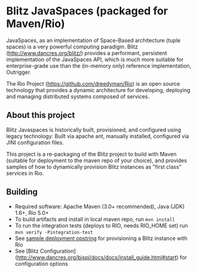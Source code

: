 Blitz JavaSpaces (packaged for Maven/Rio)
=========================================

JavaSpaces, as an implementation of Space-Based architecture (tuple spaces) is a very powerful computing paradigm. Blitz (http://www.dancres.org/blitz/) provides a performant, persistent implementation of the JavaSpaces API, which is much more suitable for enterprise-grade use than the (in-memory only) reference implementation, Outrigger.

The Rio Project (https://github.com/dreedyman/Rio) is an open source technology that provides a dynamic architecture for developing, deploying and managing distributed systems composed of services.

About this project
------------------

Blitz Javaspaces is historically built, provisioned, and configured using legacy technology: Built via apache ant, manually installed, configured via JINI configuration files. 

This project is a re-packaging of the Blitz project to build with Maven (suitable for deployment to the maven repo of your choice), and provides samples of how to dynamically provision Blitz instances as "first class" services in Rio.

Building
--------

* Required software: Apache Maven (3.0+ recommended), Java (JDK) 1.6+, Rio 5.0+
* To build artifacts and install in local maven repo, run `mvn install`
* To run the integration tests (deploys to RIO, needs RIO_HOME set) run `mvn verify -Pintegration-test`
* See [sample deployment opstring](https://github.com/DawidLoubser/Blitz-JavaSpaces-for-Maven-and-Rio/blob/master/src/test/conf/deployment.groovy) for provisioning a Blitz instance with Rio
* See [Blitz Configuration] (http://www.dancres.org/bjspj/docs/docs/install_guide.html#start) for configuration options